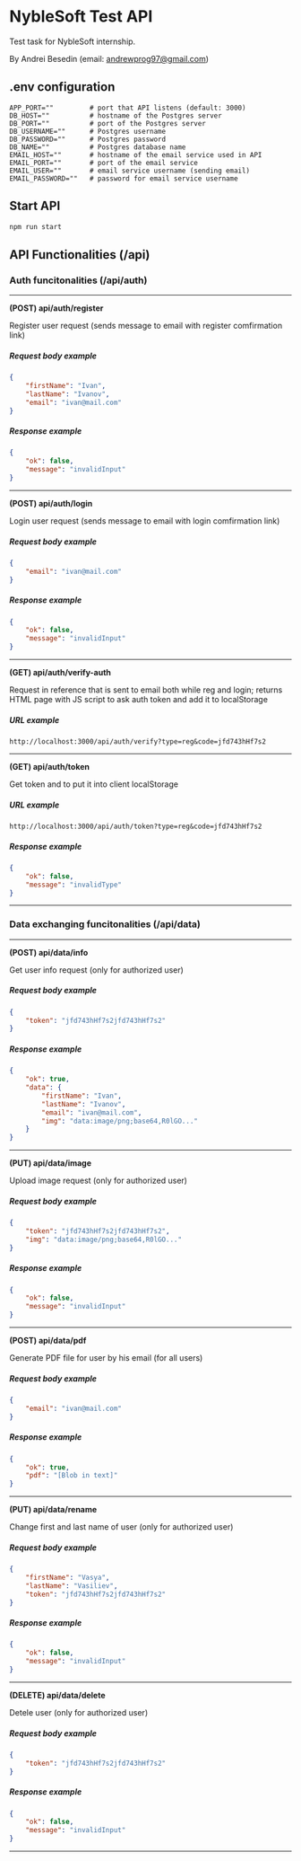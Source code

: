 # NybleSoft Test API
Test task for NybleSoft internship.

By Andrei Besedin (email: andrewprog97@gmail.com)

<h2>.env configuration</h2>

```env
APP_PORT=""         # port that API listens (default: 3000)
DB_HOST=""          # hostname of the Postgres server
DB_PORT=""          # port of the Postgres server
DB_USERNAME=""      # Postgres username
DB_PASSWORD=""      # Postgres password
DB_NAME=""          # Postgres database name
EMAIL_HOST=""       # hostname of the email service used in API
EMAIL_PORT=""       # port of the email service
EMAIL_USER=""       # email service username (sending email)
EMAIL_PASSWORD=""   # password for email service username
```

<h2>Start API</h2>

```sh
npm run start
```

<h2>API Functionalities (/api)</h2>

<h3>Auth funcitonalities (/api/auth)</h3>

<hr></hr>

<b>(POST) api/auth/register</b>

Register user request (sends message to email with register comfirmation link)

<h5>Request body example</h5>

```json
{
    "firstName": "Ivan",
    "lastName": "Ivanov",
    "email": "ivan@mail.com"
}
```

<h5>Response example</h5>

```json
{
    "ok": false,
    "message": "invalidInput"
}
```
<hr></hr>

<b>(POST) api/auth/login</b>

Login user request (sends message to email with login comfirmation link)

<h5>Request body example</h5>

```json
{
    "email": "ivan@mail.com"
}
```

<h5>Response example</h5>

```json
{
    "ok": false,
    "message": "invalidInput"
}
```

<hr></hr>

<b>(GET) api/auth/verify-auth</b>

Request in reference that is sent to email both while reg and login; returns HTML page with JS script to ask auth token and add it to localStorage

<h5>URL example</h5>

```url
http://localhost:3000/api/auth/verify?type=reg&code=jfd743hHf7s2
```

<hr></hr>

<b>(GET) api/auth/token</b>

Get token and to put it into client localStorage

<h5>URL example</h5>

```url
http://localhost:3000/api/auth/token?type=reg&code=jfd743hHf7s2
```

<h5>Response example</h5>

```json
{
    "ok": false,
    "message": "invalidType"
}
```

<hr></hr>

<h3>Data exchanging funcitonalities (/api/data)</h3>

<hr></hr>

<b>(POST) api/data/info</b>

Get user info request (only for authorized user)

<h5>Request body example</h5>

```json
{
    "token": "jfd743hHf7s2jfd743hHf7s2"
}
```

<h5>Response example</h5>

```json
{
    "ok": true,
    "data": {
        "firstName": "Ivan",
        "lastName": "Ivanov",
        "email": "ivan@mail.com",
        "img": "data:image/png;base64,R0lGO..."
    }
}
```

<hr></hr>

<b>(PUT) api/data/image</b>

Upload image request (only for authorized user)

<h5>Request body example</h5>

```json
{
    "token": "jfd743hHf7s2jfd743hHf7s2",
    "img": "data:image/png;base64,R0lGO..."
}
```

<h5>Response example</h5>

```json
{
    "ok": false,
    "message": "invalidInput"
}
```

<hr></hr>

<b>(POST) api/data/pdf</b>

Generate PDF file for user by his email (for all users)

<h5>Request body example</h5>

```json
{
    "email": "ivan@mail.com"
}
```

<h5>Response example</h5>

```json
{
    "ok": true,
    "pdf": "[Blob in text]"
}
```

<hr></hr>

<b>(PUT) api/data/rename</b>

Change first and last name of user (only for authorized user) 

<h5>Request body example</h5>

```json
{
    "firstName": "Vasya",
    "lastName": "Vasiliev",
    "token": "jfd743hHf7s2jfd743hHf7s2"
}
```

<h5>Response example</h5>

```json
{
    "ok": false,
    "message": "invalidInput"
}
```

<hr></hr>

<b>(DELETE) api/data/delete</b>

Detele user (only for authorized user)

<h5>Request body example</h5>

```json
{
    "token": "jfd743hHf7s2jfd743hHf7s2"
}
```

<h5>Response example</h5>

```json
{
    "ok": false,
    "message": "invalidInput"
}
```

<hr></hr>